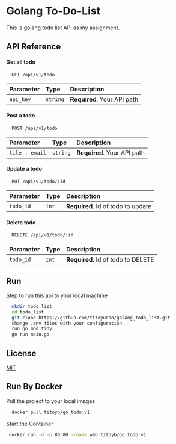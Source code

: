 
# Golang To-Do-List

This is golang todo list API as my assignment.




## API Reference

#### Get all todo

```http
  GET /api/v1/todo
```

| Parameter | Type     | Description                |
| :-------- | :------- | :------------------------- |
| `api_key` | `string` | **Required**. Your API path |

#### Post a todo

```http
  POST /api/v1/todo
```

| Parameter | Type     | Description                       |
| :-------- | :------- | :-------------------------------- |
| `tile , email`      | `string` | **Required**. Your API path |


#### Update a todo

```http
  PUT /api/v1/todo/:id
```

| Parameter | Type     | Description                |
| :-------- | :------- | :------------------------- |
| `todo_id` | `int` | **Required**. Id of todo to update |

#### Delete todo

```http
  DELETE /api/v1/todo/:id
```

| Parameter | Type     | Description                |
| :-------- | :------- | :------------------------- |
| `todo_id` | `int` | **Required**. Id of todo to DELETE |





## Run

Step to run this api to your local machine

```bash
  mkdir todo_list
  cd todo_list
  git clone https://github.com/titoyudha/golang_todo_list.git
  change .env files with your configuration
  run go mod tidy
  go run main.go
```
    
## License

[MIT](https://choosealicense.com/licenses/mit/)


## Run By Docker

Pull the project to your local images

```bash
  docker pull titoyb/go_todo:v1      
```



Start the Container

```bash
 docker run -d -p 80:80 --name web titoyb/go_todo:v1

```

